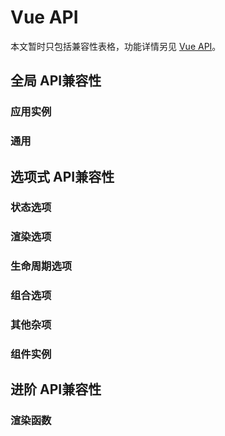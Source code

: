 # Vue API

本文暂时只包括兼容性表格，功能详情另见 [Vue API](https://uniapp.dcloud.net.cn/tutorial/vue3-api.html)。

## 全局 API兼容性

### 应用实例


<!-- VUEJSON.application.compatibility -->
### 通用


<!-- VUEJSON.general.compatibility -->
## 选项式 API兼容性

### 状态选项


<!-- VUEJSON.options_state.compatibility -->
### 渲染选项


<!-- VUEJSON.options_rendering.compatibility -->
### 生命周期选项


<!-- VUEJSON.options_lifecycle.compatibility -->
### 组合选项


<!-- VUEJSON.options_composition.compatibility -->
### 其他杂项


<!-- VUEJSON.options_misc.compatibility -->
### 组件实例


<!-- VUEJSON.component_instance.compatibility -->
## 进阶 API兼容性

### 渲染函数


<!-- VUEJSON.render_function.compatibility -->